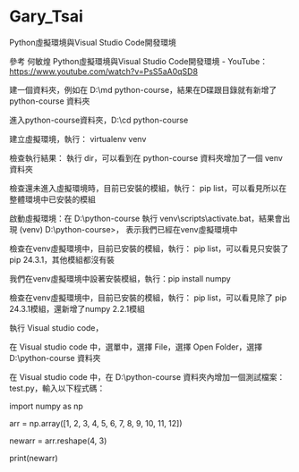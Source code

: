 # Gary_Tsai
Python虛擬環境與Visual Studio Code開發環境

參考 何敏煌 Python虛擬環境與Visual Studio Code開發環境 - YouTube：https://www.youtube.com/watch?v=PsS5aA0qSD8 

建一個資料夾，例如在 D:\md python-course，結果在D碟跟目錄就有新增了 python-course 資料夾

進入python-course資料夾，D:\cd python-course

建立虛擬環境，執行： virtualenv venv

檢查執行結果： 執行 dir，可以看到在 python-course 資料夾增加了一個 venv 資料夾

檢查還未進入虛擬環境時，目前已安裝的模組，執行： pip list，可以看見所以在整體環境中已安裝的模組 

啟動虛擬環境：在 D:\python-course 執行 venv\scripts\activate.bat，結果會出現 (venv) D:\python-course>， 表示我們已經在venv虛擬環境中

檢查在venv虛擬環境中，目前已安裝的模組，執行： pip list，可以看見只安裝了 pip 24.3.1，其他模組都沒有裝

我們在venv虛擬環境中設著安裝模組，執行：pip install numpy

檢查在venv虛擬環境中，目前已安裝的模組，執行： pip list，可以看見除了 pip 24.3.1模組，還新增了numpy 2.2.1模組

執行 Visual studio code，

在 Visual studio code 中，選單中，選擇 File，選擇 Open Folder，選擇 D:\python-course 資料夾

在 Visual studio code 中，在 D:\python-course 資料夾內增加一個測試檔案：test.py，輸入以下程式碼：

  import numpy as np

  arr = np.array([1, 2, 3, 4, 5, 6, 7, 8, 9, 10, 11, 12])

  newarr = arr.reshape(4, 3)

  print(newarr)
